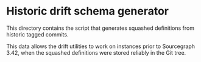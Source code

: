 # Historic drift schema generator

This directory contains the script that generates squashed definitions from historic tagged commits.

This data allows the drift utilities to work on instances prior to Sourcegraph 3.42, when the squashed definitions were stored reliably in the Git tree.

